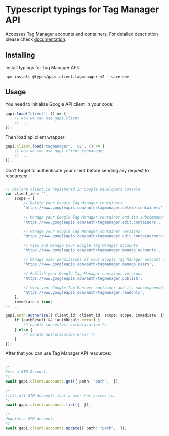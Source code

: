 # Typescript typings for Tag Manager API
Accesses Tag Manager accounts and containers.
For detailed description please check [documentation](https://developers.google.com/tag-manager/api/v2/).

## Installing

Install typings for Tag Manager API:
```
npm install @types/gapi.client.tagmanager-v2 --save-dev
```

## Usage

You need to initialize Google API client in your code:
```typescript
gapi.load("client", () => { 
    // now we can use gapi.client
    // ... 
});
```

Then load api client wrapper:
```typescript
gapi.client.load('tagmanager', 'v2', () => {
    // now we can use gapi.client.tagmanager
    // ... 
});
```

Don't forget to authenticate your client before sending any request to resources:
```typescript

// declare client_id registered in Google Developers Console
var client_id = '',
    scope = [     
        // Delete your Google Tag Manager containers
        'https://www.googleapis.com/auth/tagmanager.delete.containers',
    
        // Manage your Google Tag Manager container and its subcomponents, excluding versioning and publishing
        'https://www.googleapis.com/auth/tagmanager.edit.containers',
    
        // Manage your Google Tag Manager container versions
        'https://www.googleapis.com/auth/tagmanager.edit.containerversions',
    
        // View and manage your Google Tag Manager accounts
        'https://www.googleapis.com/auth/tagmanager.manage.accounts',
    
        // Manage user permissions of your Google Tag Manager account and container
        'https://www.googleapis.com/auth/tagmanager.manage.users',
    
        // Publish your Google Tag Manager container versions
        'https://www.googleapis.com/auth/tagmanager.publish',
    
        // View your Google Tag Manager container and its subcomponents
        'https://www.googleapis.com/auth/tagmanager.readonly',
    ],
    immediate = true;
// ...

gapi.auth.authorize({ client_id: client_id, scope: scope, immediate: immediate }, authResult => {
    if (authResult && !authResult.error) {
        /* handle succesfull authorization */
    } else {
        /* handle authorization error */
    }
});            
```

After that you can use Tag Manager API resources:

```typescript 
    
/* 
Gets a GTM Account.  
*/
await gapi.client.accounts.get({ path: "path",  }); 
    
/* 
Lists all GTM Accounts that a user has access to.  
*/
await gapi.client.accounts.list({  }); 
    
/* 
Updates a GTM Account.  
*/
await gapi.client.accounts.update({ path: "path",  });
```